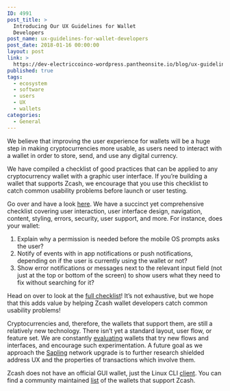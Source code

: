 ```yaml
---
ID: 4991
post_title: >
  Introducing Our UX Guidelines for Wallet
  Developers
post_name: ux-guidelines-for-wallet-developers
post_date: 2018-01-16 00:00:00
layout: post
link: >
  https://dev-electriccoinco-wordpress.pantheonsite.io/blog/ux-guidelines-for-wallet-developers/
published: true
tags:
  - ecosystem
  - software
  - users
  - UX
  - wallets
categories:
  - General
---
```

<p>We believe that improving the user experience for wallets will be a huge step in making cryptocurrencies more usable, as users need to interact with a wallet in order to store, send, and use any digital currency.</p>
<p>We have compiled a checklist of good practices that can be applied to any cryptocurrency wallet with a graphic user interface. If you’re building a wallet that supports Zcash, we encourage that you use this checklist to catch common usability problems before launch or user testing.</p>
<p>Go over and have a look <a class="reference external" href="https://z.cash/support/ux-checklist.html">here</a>. We have a succinct yet comprehensive checklist covering user interaction, user interface design, navigation, content, styling, errors, security, user support, and more. For instance, does your wallet:</p>
<ol class="arabic simple">
<li>Explain why a permission is needed before the mobile OS prompts asks the user?</li>
<li>Notify of events with in app notifications or push notifications, depending on if the user is currently using the wallet or not?</li>
<li>Show error notifications or messages next to the relevant input field (not just at the top or bottom of the screen) to show users what they need to fix without searching for it?</li>
</ol>
<p>Head on over to look at the <a class="reference external" href="https://z.cash/support/ux-checklist.html">full checklist</a>! It’s not exhaustive, but we hope that this adds value by helping Zcash wallet developers catch common usability problems!</p>
<p>Cryptocurrencies and, therefore, the wallets that support them, are still a relatively new technology. There isn’t yet a standard layout, user flow, or feature set. We are constantly <a class="reference external" href="/blog/ux-research">evaluating</a> wallets that try new flows and interfaces, and encourage such experimentation. A future goal as we approach the <a class="reference external" href="/blog/tag/sapling">Sapling</a> network upgrade is to further research shielded address UX and the properties of transactions which involve them.</p>
<p>Zcash does not have an official GUI wallet, just the Linux CLI <a class="reference external" href="https://z.cash/download.html">client</a>. You can find a community maintained <a class="reference external" href="https://www.zcashcommunity.com/wallets/">list</a> of the wallets that support Zcash.</p>
